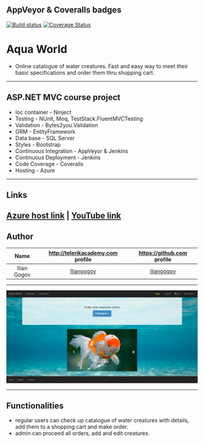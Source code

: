 ## AppVeyor & Coveralls badges
[![Build status](https://ci.appveyor.com/api/projects/status/k4b81dhasqmclpo2/branch/master?svg=true)](https://ci.appveyor.com/project/iliangogov/aquaworld/branch/master)
[![Coverage Status](https://coveralls.io/repos/github/AquaWorld/AquaWorld/badge.svg?branch=master)](https://coveralls.io/github/AquaWorld/AquaWorld?branch=master)
# Aqua World
  - Online catalogue of water creatures. Fast and easy way to meet their basic specifications and order them thru shopping cart.
-----------------------------------------------------------------------------------------------------------------------

## ASP.NET MVC course project
  - Ioc container - Ninject 
  - Testing - NUnit, Moq, TestStack.FluentMVCTesting
  - Validation - Bytes2you.Validation
  - ORM - EntityFramework
  - Data base - SQL Server
  - Styles - Bootstrap 
  - Continuous Integration - AppVeyor & Jenkins
  - Continuous Deployment - Jenkins
  - Code Coverage - Coveralls
  - Hosting - Azure
-----------------------------------------------------------------------------------------------------------------------

## Links

[Azure host link](http://aquaworld.azurewebsites.net) | 
[YouTube link](https://youtu.be/z_mY2kFEL0s)
-----------------------------------------------------------------------------------------------------------------------

## Author

|Name           | http://telerikacademy.com profile                        |https://github.com profile                |
|:-------------:|:--------------------------------------------------------:|:----------------------------------------:|
|Ilian Gogov    |[Iliangogov](https://telerikacademy.com/Users/Iliangogov) |[iliangogov](https://github.com/iliangogov)|


-----------------------------------------------------------------------------------------------------------------------

![Initial](./ScreenShots/Screenshot_1.jpg)

-----------------------------------------------------------------------------------------------------------------------

## Functionalities
 - regular users can check up catalogue of water creatures with details, add them to a shopping cart and make order.
 - admin can proceed all orders, add and edit creatures.
